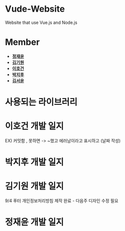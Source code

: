 # Vude-Website
Website that use Vue.js and Node.js

# Member

- **[정재윤](http://www.github.com/lastdefiance20)**
- **[김기원](http://www.github.com/justkiwon)**
- **[이호건](http://www.github.com/Hogeon-Lee)**
- **[박지후](http://www.github.com/janett105)**
- **[김서윤](http://www.github.com/ksyeun)**

# 사용되는 라이브러리




# 이호건 개발 일지
EX) 커밋함 , 못하면 -> ~했고 에러남이라고 표시하고 (날짜 작성)
# 박지후 개발 일지

# 김기원 개발 일지
9/4 푸터 개인정보처리방침 제작 완료 - 다음주 디자인 수정 필요
# 정재윤 개발 일지
